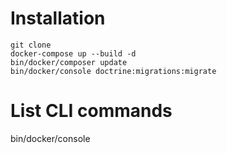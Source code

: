 # Installation
```
git clone
docker-compose up --build -d
bin/docker/composer update
bin/docker/console doctrine:migrations:migrate
```

# List CLI commands
bin/docker/console
